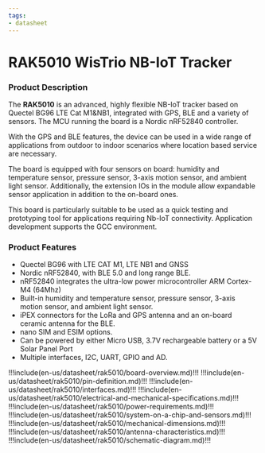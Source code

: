 ```yaml
---
tags:
- datasheet
---
```


# RAK5010 WisTrio NB-IoT Tracker

<rk-img
  src="/assets/images/datasheet/rak5010/rak5010-wis-trio-nb-iot-tracker.jpg"
  width="40%"
  figure-number="1"
  caption="RAK5010 WisTrio NB-IoT Tracker"
/>


### Product Description

The **RAK5010** is an advanced, highly flexible NB-IoT tracker based on  Quectel BG96 LTE Cat M1&NB1, integrated with GPS, BLE and a variety of sensors. The MCU running the board is a Nordic nRF52840 controller.

With the GPS and BLE features, the device can be used in a wide range of applications from outdoor to indoor scenarios where location based service are necessary. 

The board is equipped with four sensors on board: humidity and temperature sensor, pressure sensor, 3-axis motion sensor, and ambient light sensor. Additionally, the extension IOs in the module allow expandable sensor application in addition to the on-board ones.

This board is particularly suitable to be used as a quick testing and prototyping tool for applications requiring Nb-IoT connectivity.
 Application development supports the GCC environment.

### Product Features

- Quectel BG96 with LTE CAT M1, LTE NB1 and GNSS
- Nordic nRF52840, with BLE 5.0 and long range BLE.
- nRF52840 integrates the ultra-low power microcontroller ARM Cortex-M4 (64Mhz)
- Built-in humidity and temperature sensor, pressure sensor, 3-axis motion
sensor, and ambient light sensor.
- iPEX connectors for the LoRa and GPS antenna and an on-board ceramic
antenna for the BLE.
- nano SIM and ESIM options.
- Can be powered by either Micro USB, 3.7V rechargeable battery or a 5V
Solar Panel Port
- Multiple interfaces, I2C, UART, GPIO and AD.

!!!include(en-us/datasheet/rak5010/board-overview.md)!!!
!!!include(en-us/datasheet/rak5010/pin-definition.md)!!!
!!!include(en-us/datasheet/rak5010/interfaces.md)!!!
!!!include(en-us/datasheet/rak5010/electrical-and-mechanical-specifications.md)!!!
!!!include(en-us/datasheet/rak5010/power-requirements.md)!!!
!!!include(en-us/datasheet/rak5010/system-on-a-chip-and-sensors.md)!!!
!!!include(en-us/datasheet/rak5010/mechanical-dimensions.md)!!!
!!!include(en-us/datasheet/rak5010/antenna-characteristics.md)!!!
!!!include(en-us/datasheet/rak5010/schematic-diagram.md)!!!
